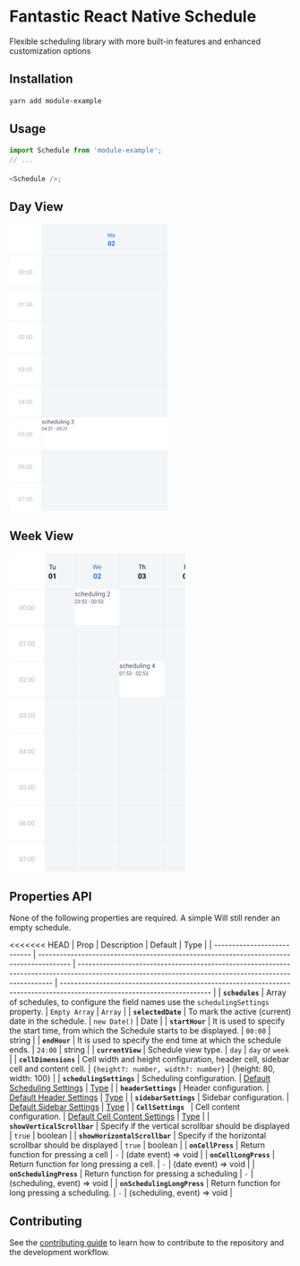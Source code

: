 # Fantastic React Native Schedule

Flexible scheduling library with more built-in features and enhanced customization options

## Installation

```sh
yarn add module-example
```

## Usage

```js
import Schedule from 'module-example';
// ...

<Schedule />;
```

## Day View

<kbd>
  <img src="https://github.com/fatasy/module-example/blob/e43556f79712d089bc85cb3215506692a7c7d027/assets/day-view-schedule.png?raw=true" >
</kbd>

## Week View

<kbd>
  <img src="https://github.com/fatasy/module-example/blob/e43556f79712d089bc85cb3215506692a7c7d027/assets/week-view-schedule.png?raw=true" >
</kbd>

## Properties API

None of the following properties are required. A simple <Schedule /> Will still render an empty schedule.

<<<<<<< HEAD
| Prop | Description | Default | Type |
| --------------------------- | --------------------------------------------------------------------------------------- | ----------------------------------------------------------------------------------------------------------------------------------------------------- | ------------------------------------------------------------------------------------------------------------------------ |
| **`schedules`** | Array of schedules, to configure the field names use the `schedulingSettings` property. | `Empty Array` | `Array` |
| **`selectedDate`** | To mark the active (current) date in the schedule. | `new Date()` | Date |
| **`startHour`** | It is used to specify the start time, from which the Schedule starts to be displayed. | `00:00` | string |
| **`endHour`** | It is used to specify the end time at which the schedule ends. | `24:00` | string |
| **`currentView`** | Schedule view type. | `day` | `day` or `week` |
| **`cellDimensions`** | Cell width and height configuration, header cell, sidebar cell and content cell. | `{height?: number, width?: number}` | {height: 80, width: 100} |
| **`schedulingSettings`** | Scheduling configuration. | [Default Scheduling Settings](https://github.com/fatasy/module-example/blob/e3df449b645b412e8ce63bcd8d88c20a0601545a/src/constants.ts#L11) | [Type](https://github.com/fatasy/module-example/blob/e3df449b645b412e8ce63bcd8d88c20a0601545a/src/types.ts#L40) |
| **`headerSettings`** | Header configuration. | [Default Header Settings](https://github.com/fatasy/module-example/blob/e3df449b645b412e8ce63bcd8d88c20a0601545a/src/constants.ts#L35) | [Type](https://github.com/fatasy/module-example/blob/e3df449b645b412e8ce63bcd8d88c20a0601545a/src/types.ts#L46) |
| **`sidebarSettings`** | Sidebar configuration. | [Default Sidebar Settings](https://github.com/fatasy/module-example/blob/e3df449b645b412e8ce63bcd8d88c20a0601545a/src/constants.ts#L30) | [Type](https://github.com/fatasy/module-example/blob/e3df449b645b412e8ce63bcd8d88c20a0601545a/src/types.ts#L56) |
| **`CellSettings `** | Cell content configuration. | [Default Cell Content Settings](https://github.com/fatasy/module-example/blob/e3df449b645b412e8ce63bcd8d88c20a0601545a/src/constants.ts#L39) | [Type](https://github.com/fatasy/module-example/blob/e3df449b645b412e8ce63bcd8d88c20a0601545a/src/types.ts#L23) |
| **`showVerticalScrollbar`** | Specify if the vertical scrollbar should be displayed | `true` | boolean |
| **`showHorizontalScrollbar`** | Specify if the horizontal scrollbar should be displayed | `true` | boolean |
| **`onCellPress`** | Return function for pressing a cell | `-` | (date event) => void |
| **`onCellLongPress`** | Return function for long pressing a cell. | `-` | (date event) => void |
| **`onSchedulingPress`** | Return function for pressing a scheduling | `-` | (scheduling, event) => void |
| **`onSchedulingLongPress`** | Return function for long pressing a scheduling. | `-` | (scheduling, event) => void |

## Contributing

See the [contributing guide](CONTRIBUTING.md) to learn how to contribute to the repository and the development workflow.
